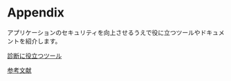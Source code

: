 # Appendix

アプリケーションのセキュリティを向上させるうえで役に立つツールやドキュメントを紹介します。

[診断に役立つツール](Appendix/tools.md)

[参考文献](Appendix/documents.md)